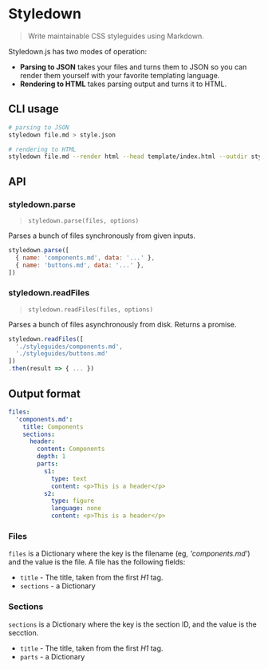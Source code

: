 # Styledown

> Write maintainable CSS styleguides using Markdown.

Styledown.js has two modes of operation:

- __Parsing to JSON__ takes your files and turns them to JSON so you can render them yourself with your favorite templating language.
- __Rendering to HTML__ takes parsing output and turns it to HTML.

## CLI usage

```sh
# parsing to JSON
styledown file.md > style.json

# rendering to HTML
styledown file.md --render html --head template/index.html --outdir styleguides/
```

## API

### styledown.parse

> `styledown.parse(files, options)`

Parses a bunch of files synchronously from given inputs.

```js
styledown.parse([
  { name: 'components.md', data: '...' },
  { name: 'buttons.md', data: '...' },
])
```

### styledown.readFiles

> `styledown.readFiles(files, options)`

Parses a bunch of files asynchronously from disk. Returns a promise.

```js
styledown.readFiles([
  './styleguides/components.md',
  './styleguides/buttons.md'
])
.then(result => { ... })
```

## Output format

```yaml
files:
  'components.md':
    title: Components
    sections:
      header:
        content: Components
        depth: 1
        parts:
          s1:
            type: text
            content: <p>This is a header</p>
          s2:
            type: figure
            language: none
            content: <p>This is a header</p>
```

### Files

`files` is a Dictionary where the key is the filename (eg, _'components.md'_) and the value is the file.
A file has the following fields:

- `title` - The title, taken from the first *H1* tag.
- `sections` - a Dictionary

### Sections

`sections` is a Dictionary where the key is the section ID, and the value is the secction.

- `title` - The title, taken from the first *H1* tag.
- `parts` - a Dictionary

